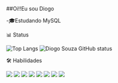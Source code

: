 ##Oi!!Eu sou Diogo 


-🎓Estudando MySQL



📊 Status

![Top Langs](https://github-readme-stats.vercel.app/api/top-langs/?username=diogooowqw&layout=compact&theme=dark)
![Diogo Souza GitHub status](https://github-readme-stats.vercel.app/api?username=diogooowqw&show_icons=true&theme=dark&count_private=true&hide=prs)



🛠️ Habilidades
<div>
  <img src="https://img.shields.io/badge/html5-%23E34F26.svg?style=for-the-badge&logo=html5&logoColor=white" />
  <img src="https://img.shields.io/badge/css3-%231572B6.svg?style=for-the-badge&logo=css3&logoColor=white" />
  <img src="https://img.shields.io/badge/javascript-%23323330.svg?style=for-the-badge&logo=javascript&logoColor=%23F7DF1E" />
  <img src="https://img.shields.io/badge/bootstrap-%23563D7C.svg?style=for-the-badge&logo=bootstrap&logoColor=white" />
  <img src="https://img.shields.io/badge/git-%23F05033.svg?style=for-the-badge&logo=git&logoColor=white" />
  <img src="https://img.shields.io/badge/github-%23121011.svg?style=for-the-badge&logo=github&logoColor=white" />
  <img src="https://img.shields.io/badge/Figma-%23F24E1E.svg?style=for-the-badge&logo=figma&logoColor=white" />
  <img src="https://img.shields.io/badge/node.js-339933?style=for-the-badge&logo=nodedotjs&logoColor=white" />
</div>

